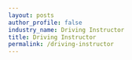 ```yaml
---
layout: posts 
author_profile: false 
industry_name: Driving Instructor
title: Driving Instructor
permalink: /driving-instructor
---
```

